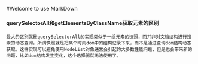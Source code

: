 #Welcome to use MarkDown

#### querySelectorAll和getElementsByClassName获取元素的区别
	最大的区别就是querySelectorAll的实现类似于一组元素的快照，而并非对文档结构进行搜索的动态查询。所谓快照就是把某个时刻dom中的结构记录下来，而不是通过查询dom结构动态获取。这样实现可以避免使用NodeList对象通常会引起的大多数性能问题，但是也会带来新的问题，比如dom结构发生变化，这个选择器就无法使用了。